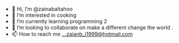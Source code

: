 - 👋 Hi, I’m @zainabaltahoo
- 👀 I’m interested in cooking
- 🌱 I’m currently learning programming 2
- 💞️ I’m looking to collaborate on make a different change the world .
- 📫 How to reach me ...zaianb_i1999@hotmail.com

<!---
zainabaltahoo/zainabaltahoo is a ✨ special ✨ repository because its `README.md` (this file) appears on your GitHub profile.
You can click the Preview link to take a look at your changes.
--->
